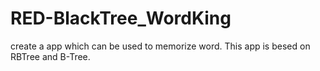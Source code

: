 # RED-BlackTree_WordKing
create a app which can be used to memorize word. This app is besed on RBTree and B-Tree.

